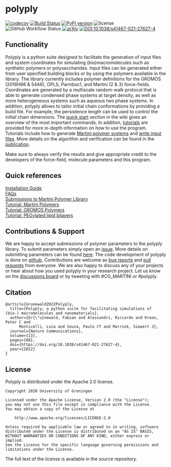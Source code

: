 # polyply

[![codecov](https://codecov.io/gh/marrink-lab/polyply_1.0/branch/master/graph/badge.svg)](https://codecov.io/gh/marrink-lab/polyply_1.0)
[![Build Status](https://github.com/marrink-lab/polyply_1.0/actions/workflows/python-app.yml/badge.svg)](https://github.com/marrink-lab/polyply_1.0/actions)
[![PyPI version](https://badge.fury.io/py/polyply.svg)](https://badge.fury.io/py/polyply)
![license](https://img.shields.io/github/license/marrink-lab/polyply_1.0)
![GitHub Workflow Status](https://img.shields.io/github/workflow/status/marrink-lab/polyply_1.0/Upload%20Python%20Package)
[![arXiv](https://img.shields.io/badge/arXiv-2105.05890-b31b1b.svg)](https://arxiv.org/abs/2105.05890)
[![DOI:10.1038/s41467-021-27627-4](https://zenodo.org/badge/DOI/10.1038/s41467-021-27627-4.svg)](https://doi.org/10.1038/s41467-021-27627-4)

## Functionality
Polyply is a python suite designed to facilitate the generation of input files and system coordinates for simulating
(bio)macromolecules such as synthetic polymers or polysaccharides. Input files can be generated either from user
specified building blocks or by using the polymers available in the library. The library currently includes polymer
definitions for the GROMOS (2016H66 & 54A6), OPLS, Parmbsc1, and Martini (2 & 3) force-fields. Coordinates are generated
by a multiscale random-walk protocol that is able to generate condensed phase systems at target density, as well as
more heterogeneous systems such as aqueous two phase systems. In addition, polyply allows to tailor initial chain
conformations by providing a build file. For example, the persistence length can be used to control the initial chain
dimensions. The [quick start](https://github.com/marrink-lab/polyply_1.0/wiki/Quick-Start) section in the wiki gives
an overview of the most important commands. In addition, [tutorials][wiki] are provided for more in-depth information
on how to use the program. Tutorials include how to generate
[Martini polymer systems](https://github.com/marrink-lab/polyply_1.0/wiki/Tutorial:-martini-polymer-melts) and
[write input files](https://github.com/marrink-lab/polyply_1.0/wiki/Tutorial:-writing-.ff-input-files).
More details on the algorithm and verification can be found in the [publication](https://doi.org/10.1038/s41467-021-27627-4).

Make sure to always verify the results and give appropriate credit to the developers of the
force-field, molecule parameters and this program.

## Quick references
[Installation Guide](https://github.com/marrink-lab/polyply_1.0/wiki/Installation)\
[FAQs](https://github.com/marrink-lab/polyply_1.0/wiki/FAQs)\
[Submissions to Martini Polymer Library](https://github.com/marrink-lab/polyply_1.0/wiki/Submit-polymer-parameters)\
[Tutorial: Martini Polymers](https://github.com/marrink-lab/polyply_1.0/wiki/Tutorial:-martini-polymer-melts)\
[Tutorial: GROMOS Polymers](https://github.com/marrink-lab/polyply_1.0/wiki/Tutorial:-GROMOS-polymer-melts)\
[Tutorial: PEGylated lipid bilayers](https://github.com/marrink-lab/polyply_1.0/wiki/Tutorial:-PEGylated-lipid-bilayers)

## Contributions & Support
We are happy to accept submissions of polymer parameters to the polyply library. To submit parameters simply 
open an [issue][bug reports]. More details on submitting parameters can be found 
[here](https://github.com/marrink-lab/polyply_1.0/wiki/Submit-polymer-parameters). The code development of polyply is done 
on [github]. Contributions are welcome as [bug reports] and [pull requests] from everyone. We are also happy to discuss
any of your projects or hear about how you used polyply in your research project. Let us know on the 
[discussions board](https://github.com/marrink-lab/polyply_1.0/discussions) or by tweeting with #CG_MARTINI or #polyply.

## Citation
```
@article{Grunewald2022Polyply,
  title={Polyply; a python suite for facilitating simulations of (bio-) macromolecules and nanomaterials},
  author={Gr{\"u}newald, Fabian and Alessandri, Riccardo and Kroon, Peter C and 
  	  Monticelli, Luca and Souza, Paulo CT and Marrink, Siewert J},
  journal={Nature Communications},
  volume={13},
  pages={68},
  doi={https://doi.org/10.1038/s41467-021-27627-4},
  year={2022}
}
```

## License

Polyply is distributed under the Apache 2.0 license.

    Copyright 2020 University of Groningen

	Licensed under the Apache License, Version 2.0 (the "License");
	you may not use this file except in compliance with the License.
	You may obtain a copy of the License at

		http://www.apache.org/licenses/LICENSE-2.0

	Unless required by applicable law or agreed to in writing, software
	distributed under the License is distributed on an "AS IS" BASIS,
	WITHOUT WARRANTIES OR CONDITIONS OF ANY KIND, either express or implied.
	See the License for the specific language governing permissions and
	limitations under the License.

The full text of the license is available in the source repository.

[github]: https://github.com/marrink-lab/polyply_1.0
[bug reports]: https://github.com/marrink-lab/polyply_1.0/issues
[pull requests]: https://github.com/marrink-lab/polyply_1.0/pulls
[wiki]:https://github.com/marrink-lab/polyply_1.0/wiki
[pypi_polyply]: https://pypi.org/project/polyply/
[pipdoc]: https://packaging.python.org/tutorials/installing-packages/#installing-packages

